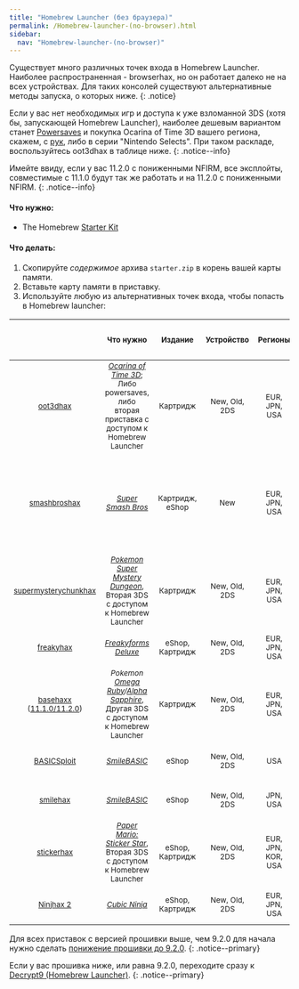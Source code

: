 ```yaml
---
title: "Homebrew Launcher (без браузера)"
permalink: /Homebrew-launcher-(no-browser).html
sidebar:
  nav: "Homebrew-launcher-(no-browser)"
---
```

<a name="start" />
Существует много различных точек входа в Homebrew Launcher. Наиболее распространенная - browserhax, но он работает далеко не на всех устройствах. Для таких консолей существуют альтернативные методы запуска, о которых ниже. 
{: .notice}

Если у вас нет необходимых игр и доступа к уже взломанной 3DS (хотя бы, запускающей Homebrew Launcher), наиболее дешевым вариантом станет [Powersaves](https://www.amazon.com/dp/B00IVJ1M7M) и покупка Ocarina of Time 3D вашего региона, скажем, с [рук](http://olx.ua), либо в серии "Nintendo Selects". При таком раскладе, воспользуйтесь oot3dhax в таблице ниже.
{: .notice--info}

Имейте ввиду, если у вас 11.2.0 с пониженными NFIRM, все эксплойты, совместимые с 11.1.0 будут так же работать и на 11.2.0 с пониженными NFIRM.
{: .notice--info}

#### <a name="what_need" />Что нужно: 

+ The Homebrew [Starter Kit](http://smealum.github.io/ninjhax2/starter.zip)

#### <a name="instructions" />Что делать:

1. Скопируйте _содержимое_ архива `starter.zip` в корень вашей карты памяти.
4. Вставьте карту памяти в приставку.
5. Используйте любую из альтернативных точек входа, чтобы попасть в Homebrew launcher:

 | <sub> | <sub>Что нужно| <sub>Издание | <sub>Устройство | <sub>Регионы | <sub>Версия игры | <sub>Версия<br>системного ПО приставки |
|:-:|:-:|:-:|:-:|:-:|:-:|:-:|
| <sub>[oot3dhax](https://github.com/yellows8/oot3dhax) | <sub>[*Ocarina of Time 3D*](https://amzn.to/2fkaKdp); <br> Либо powersaves, либо вторая приставка с доступом  к Homebrew Launcher | <sub>Картридж | <sub>New, Old, 2DS | <sub>EUR, JPN, USA | <sub>Все | <sub>9.0.0-X и выше, включая 11.2.0-X |
| <sub>[smashbroshax](https://gbatemp.net/threads/397194/) | <sub>[*Super Smash Bros*](https://amzn.to/2ftGA72) | <sub>Картридж, eShop | <sub>New  | <sub>EUR, JPN, USA | <sub>Версия игры должна быть ниже 1.1.3. На картридже с "amiibo" на обложке установлена версия 1.1.4. | <sub>9.0.0-X и выше, включая 11.2.0-X |
| <sub>[supermysterychunkhax](https://smd.salthax.org/) | <sub>[*Pokemon Super Mystery Dungeon*](https://amzn.to/2ebxZ75), <br> Вторая 3DS с доступом к Homebrew Launcher | <sub>Картридж | <sub>New, Old, 2DS | <sub>EUR, JPN, USA | <sub>Все | <sub>9.9.0-X (USA/JPN) / 10.2.0-X (EUR) и выше, включая 11.0.0-X |
| <sub>[freakyhax](http://plutooo.github.io/freakyhax/) | <sub>[*Freakyforms Deluxe*](https://amzn.to/2f6eHO7) | <sub>eShop, Картридж | <sub>New, Old, 2DS | <sub>EUR, JPN, USA | <sub>Все | <sub>9.0.0-X и выше, включая 11.1.0-X |
| <sub>[basehaxx](http://mrnbayoh.github.io/basehaxx/) ([11.1.0/11.2.0](https://twitter.com/mrnbayoh/status/792842843438088194)) | <sub>*Pokemon [Omega Ruby](https://amzn.to/2eRILNQ)/[Alpha Sapphire](https://amzn.to/2ebGrmN)*, <br> Другая 3DS с доступом к Homebrew Launcher | <sub>Картридж | <sub>New, Old, 2DS | <sub>EUR, JPN, USA | <sub>1.0, 1.4 | <sub>9.0.0-X и выше, включая 11.2.0-X |
| <sub>[BASICSploit](https://mrnbayoh.github.io/basicsploit/) | <sub>[*SmileBASIC*](https://www.nintendo.com/games/detail/eYURHNjVdfyrnA3OJGfmlMYIrJUzgOcv) | <sub>eShop | <sub>New, Old, 2DS | <sub>USA | <sub>3.2.1 | <sub>9.0.0-X и выше, включая 11.0.0-X |
| <sub>[smilehax](https://plutooo.github.io/smilehax/) | <sub>[*SmileBASIC*](https://www.nintendo.com/games/detail/eYURHNjVdfyrnA3OJGfmlMYIrJUzgOcv) | <sub>eShop | <sub>New, Old, 2DS | <sub>JPN, USA | <sub>3.3.1 | <sub>9.0.0-X и выше, включая 11.0.0-X |
| <sub>[stickerhax](https://github.com/yellows8/stickerhax) | <sub>[*Paper Mario: Sticker Star*](https://amzn.to/2f6aDx8), <br> Вторая 3DS с доступом к Homebrew Launcher | <sub>eShop, Картридж | <sub>New, Old, 2DS | <sub>EUR, JPN, KOR, USA | <sub>Все | <sub>9.0.0-X и выше, включая 11.2.0-X |
| <sub>[Ninjhax 2](http://smealum.github.io/ninjhax2/) | <sub>[*Cubic Ninja*](https://amzn.to/2eRI1by) | <sub>eShop, Картридж | <sub>New, Old, 2DS | <sub>EUR, JPN, USA | <sub>Все| <sub>9.0.0-X и выше, включая 11.2.0-X | <br>

Для всех приставок с версией прошивки выше, чем 9.2.0 для начала нужно сделать [понижение прошивки до 9.2.0](9.2.0-downgrade).
{: .notice--primary}

Если у вас прошивка ниже, или равна 9.2.0, переходите сразу к [Decrypt9 (Homebrew Launcher)](decrypt9-(Homebrew-launcher)).
{: .notice--primary}
